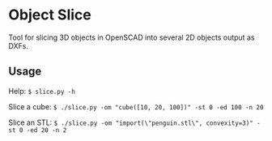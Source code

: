 Object Slice
============

Tool for slicing 3D objects in OpenSCAD into several 2D objects output as DXFs.

Usage
-----

Help: `$ slice.py -h`

Slice a cube: `$ ./slice.py -om "cube([10, 20, 100])" -st 0 -ed 100 -n 20`

Slice an STL: `$ ./slice.py -om "import(\"penguin.stl\", convexity=3)" -st 0 -ed 20 -n 2`
